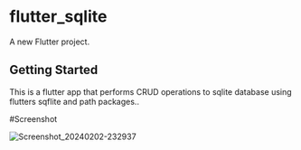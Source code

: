 # flutter_sqlite

A new Flutter project.

## Getting Started

This is a flutter app that performs CRUD operations to sqlite database using flutters sqflite and path packages..

#Screenshot

![Screenshot_20240202-232937](https://github.com/dalyzhee/flutter-sqlite-app/assets/48948403/594a3c29-1fae-453a-996e-2d0309455d49)
